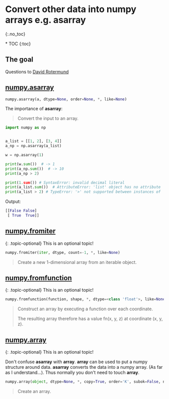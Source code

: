 # Convert other data into numpy arrays e.g. asarray
{:.no_toc}

<nav markdown="1" class="toc-class">
* TOC
{:toc}
</nav>

## The goal



Questions to [David Rotermund](mailto:davrot@uni-bremen.de)


## [numpy.asarray](https://numpy.org/doc/stable/reference/generated/numpy.asarray.html)

```python
numpy.asarray(a, dtype=None, order=None, *, like=None)
```

The importance of **asarray**:

> Convert the input to an array.

```python
import numpy as np


a_list = [[1, 2], [3, 4]]
a_np = np.asarray(a_list)

w = np.asarray(1)

print(w.sum())  # -> 1
print(a_np.sum())  # -> 10
print(a_np > 2)

print(1.sum()) # SyntaxError: invalid decimal literal
print(a_list.sum())  # AttributeError: 'list' object has no attribute 'sum'
print(a_list > 2) # TypeError: '>' not supported between instances of 'list' and 'int'
```

Output:

```python
[[False False]
 [ True  True]]
```

## [numpy.fromiter](https://numpy.org/doc/stable/reference/generated/numpy.fromiter.html)

{: .topic-optional}
This is an optional topic!

```python
numpy.fromiter(iter, dtype, count=-1, *, like=None)
```

> Create a new 1-dimensional array from an iterable object.

## [numpy.fromfunction](https://numpy.org/doc/stable/reference/generated/numpy.fromfunction.html)

{: .topic-optional}
This is an optional topic!

```python
numpy.fromfunction(function, shape, *, dtype=<class 'float'>, like=None, **kwargs)[source]
```

> Construct an array by executing a function over each coordinate.
> 
> The resulting array therefore has a value fn(x, y, z) at coordinate (x, y, z).



## [numpy.array](https://numpy.org/doc/stable/reference/generated/numpy.array.html)

{: .topic-optional}
This is an optional topic!

Don't confuse **asarray** with **array**. **array** can be used to put a numpy structure around data. **asarray** converts the data into a numpy array. (As far as I understand...). Thus normally you don't need to touch **array**. 

```python
numpy.array(object, dtype=None, *, copy=True, order='K', subok=False, ndmin=0, like=None)
```

> Create an array.


